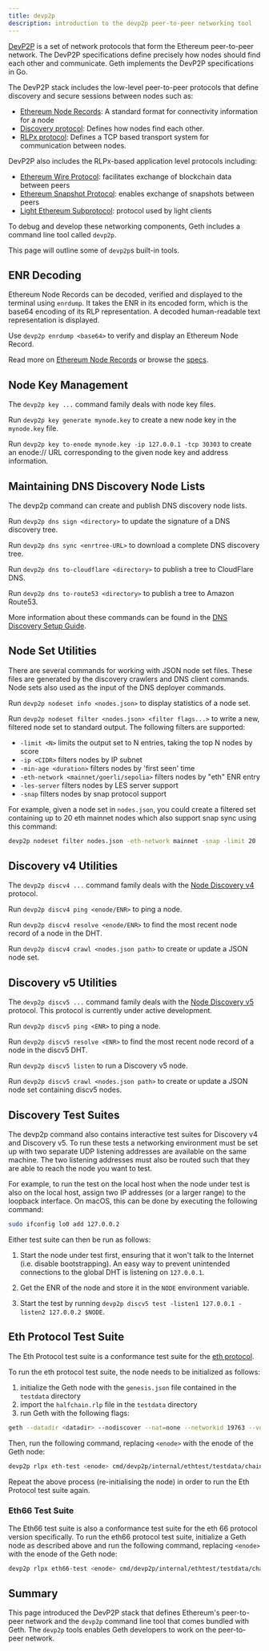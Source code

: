 ```yaml
---
title: devp2p
description: introduction to the devp2p peer-to-peer networking tool
---
```


[DevP2P](https://github.com/ethereum/devp2p) is a set of network protocols that form the Ethereum peer-to-peer network. The DevP2P specifications define precisely how nodes should find each other and communicate. Geth implements the DevP2P specifications in Go.

The DevP2P stack includes the low-level peer-to-peer protocols that define discovery and secure sessions between nodes such as:

- [Ethereum Node Records](https://github.com/ethereum/devp2p/blob/master/enr.md): A standard format for connectivity information for a node
- [Discovery protocol](https://github.com/ethereum/devp2p/blob/master/discv4.md): Defines how nodes find each other.
- [RLPx protocol](https://github.com/ethereum/devp2p/blob/master/rlpx.md): Defines a TCP based transport system for communication between nodes.

DevP2P also includes the RLPx-based application level protocols including:

- [Ethereum Wire Protocol](https://github.com/ethereum/devp2p/blob/master/caps/eth.md): facilitates exchange of blockchain data between peers
- [Ethereum Snapshot Protocol](https://github.com/ethereum/devp2p/blob/master/caps/snap.md): enables exchange of snapshots between peers
- [Light Ethereum Subprotocol](https://github.com/ethereum/devp2p/blob/master/caps/les.md): protocol used by light clients

To debug and develop these networking components, Geth includes a command line tool called `devp2p`.

This page will outline some of `devp2p`s built-in tools.

## ENR Decoding

Ethereum Node Records can be decoded, verified and displayed to the terminal using `enrdump`. It takes the ENR in its encoded form, which is the base64 encoding of its RLP representation. A decoded human-readable text representation is displayed.

Use `devp2p enrdump <base64>` to verify and display an Ethereum Node Record.

Read more on [Ethereum Node Records](https://ethereum.org/en/developers/docs/networking-layer/network-addresses/#enr) or browse the [specs](https://github.com/ethereum/devp2p/blob/591edbd36eb57280384d07373a818c00bddf3b31/enr.md).

## Node Key Management

The `devp2p key ...` command family deals with node key files.

Run `devp2p key generate mynode.key` to create a new node key in the `mynode.key` file.

Run `devp2p key to-enode mynode.key -ip 127.0.0.1 -tcp 30303` to create an enode:// URL corresponding to the given node key and address information.

## Maintaining DNS Discovery Node Lists

The devp2p command can create and publish DNS discovery node lists.

Run `devp2p dns sign <directory>` to update the signature of a DNS discovery tree.

Run `devp2p dns sync <enrtree-URL>` to download a complete DNS discovery tree.

Run `devp2p dns to-cloudflare <directory>` to publish a tree to CloudFlare DNS.

Run `devp2p dns to-route53 <directory>` to publish a tree to Amazon Route53.

More information about these commands can be found in the [DNS Discovery Setup Guide](https://geth.ethereum.org/docs/developers/dns-discovery-setup).

## Node Set Utilities

There are several commands for working with JSON node set files. These files are generated by the discovery crawlers and DNS client commands. Node sets also used as the input of the DNS deployer commands.

Run `devp2p nodeset info <nodes.json>` to display statistics of a node set.

Run `devp2p nodeset filter <nodes.json> <filter flags...>` to write a new, filtered node set to standard output. The following filters are supported:

- `-limit <N>` limits the output set to N entries, taking the top N nodes by score
- `-ip <CIDR>` filters nodes by IP subnet
- `-min-age <duration>` filters nodes by 'first seen' time
- `-eth-network <mainnet/goerli/sepolia>` filters nodes by "eth" ENR entry
- `-les-server` filters nodes by LES server support
- `-snap` filters nodes by snap protocol support

For example, given a node set in `nodes.json`, you could create a filtered set containing up to 20 eth mainnet nodes which also support snap sync using this command:

```sh
devp2p nodeset filter nodes.json -eth-network mainnet -snap -limit 20
```

## Discovery v4 Utilities

The `devp2p discv4 ...` command family deals with the [Node Discovery v4](https://github.com/ethereum/devp2p/tree/master/discv4.md) protocol.

Run `devp2p discv4 ping <enode/ENR>` to ping a node.

Run `devp2p discv4 resolve <enode/ENR>` to find the most recent node record of a node in the DHT.

Run `devp2p discv4 crawl <nodes.json path>` to create or update a JSON node set.

## Discovery v5 Utilities

The `devp2p discv5 ...` command family deals with the [Node Discovery v5](https://github.com/ethereum/devp2p/tree/master/discv5/discv5.md) protocol. This protocol is currently under active development.

Run `devp2p discv5 ping <ENR>` to ping a node.

Run `devp2p discv5 resolve <ENR>` to find the most recent node record of a node in the discv5 DHT.

Run `devp2p discv5 listen` to run a Discovery v5 node.

Run `devp2p discv5 crawl <nodes.json path>` to create or update a JSON node set containing discv5 nodes.

## Discovery Test Suites

The devp2p command also contains interactive test suites for Discovery v4 and Discovery v5. To run these tests a networking environment must be set up with two separate UDP listening addresses are available on the same machine. The two listening addresses must also be routed such
that they are able to reach the node you want to test.

For example, to run the test on the local host when the node under test is also on the local host, assign two IP addresses (or a larger range) to the loopback interface. On macOS, this can be done by executing the following command:

```sh
sudo ifconfig lo0 add 127.0.0.2
```

Either test suite can then be run as follows:

1. Start the node under test first, ensuring that it won't talk to the Internet (i.e. disable bootstrapping). An easy way to prevent unintended connections to the global DHT is listening on `127.0.0.1`.

2. Get the ENR of the node and store it in the `NODE` environment variable.

3. Start the test by running `devp2p discv5 test -listen1 127.0.0.1 -listen2 127.0.0.2 $NODE`.

## Eth Protocol Test Suite

The Eth Protocol test suite is a conformance test suite for the [eth protocol](https://github.com/ethereum/devp2p/blob/master/caps/eth.md).

To run the eth protocol test suite, the node needs to be initialized as follows:

1. initialize the Geth node with the `genesis.json` file contained in the `testdata` directory
2. import the `halfchain.rlp` file in the `testdata` directory
3. run Geth with the following flags:

```sh
geth --datadir <datadir> --nodiscover --nat=none --networkid 19763 --verbosity 5
```

Then, run the following command, replacing `<enode>` with the enode of the Geth node:

```sh
devp2p rlpx eth-test <enode> cmd/devp2p/internal/ethtest/testdata/chain.rlp cmd/devp2p/internal/ethtest/testdata/genesis.json
```

Repeat the above process (re-initialising the node) in order to run the Eth Protocol test suite again.

### Eth66 Test Suite

The Eth66 test suite is also a conformance test suite for the eth 66 protocol version specifically. To run the eth66 protocol test suite, initialize a Geth node as described above and run the following command, replacing `<enode>` with the enode of the Geth node:

```sh
devp2p rlpx eth66-test <enode> cmd/devp2p/internal/ethtest/testdata/chain.rlp cmd/devp2p/internal/ethtest/testdata/genesis.json
```

## Summary

This page introduced the DevP2P stack that defines Ethereum's peer-to-peer network and the `devp2p` command line tool that comes bundled with Geth. The `devp2p` tools enables Geth developers to work on the peer-to-peer network.
